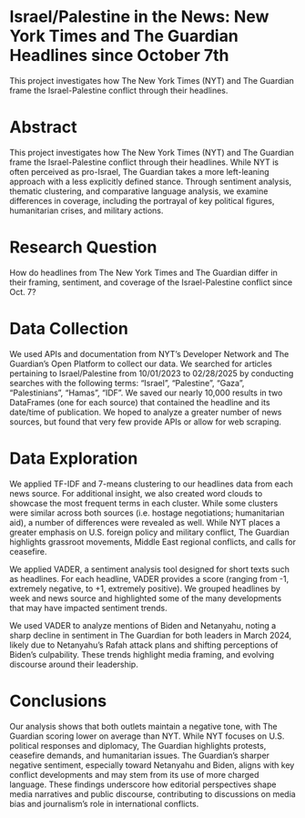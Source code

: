 # Israel/Palestine in the News: New York Times and The Guardian Headlines since October 7th

This project investigates how The New York Times (NYT) and The Guardian frame the Israel-Palestine conflict through their headlines.

# Abstract
This project investigates how The New York Times (NYT) and The Guardian frame the Israel-Palestine conflict through their headlines. While NYT is often perceived as pro-Israel, The Guardian takes a more left-leaning approach with a less explicitly defined stance. Through sentiment analysis, thematic clustering, and comparative language analysis, we examine differences in coverage, including the portrayal of key political figures, humanitarian crises, and military actions.

# Research Question 
How do headlines from The New York Times and The Guardian differ in their framing, sentiment, and coverage of the Israel-Palestine conflict since Oct. 7?

# Data Collection
We used APIs and documentation from NYT’s Developer Network and The Guardian’s Open Platform to collect our data. We searched for articles pertaining to Israel/Palestine from 10/01/2023 to 02/28/2025 by conducting searches with the following terms: “Israel”, “Palestine”, “Gaza”, “Palestinians”, “Hamas”, “IDF”. We saved our nearly 10,000 results in two DataFrames (one for each source) that contained the headline and its date/time of publication. We hoped to analyze a greater number of news sources, but found that very few provide APIs or allow for web scraping. 

# Data Exploration
We applied TF-IDF and 7-means clustering to our headlines data from each news source. For additional insight, we also created word clouds to showcase the most frequent terms in each cluster. While some clusters were similar across both sources (i.e. hostage negotiations; humanitarian aid), a number of differences were revealed as well. While NYT places a greater emphasis on U.S. foreign policy and military conflict, The Guardian highlights grassroot movements, Middle East regional conflicts, and calls for ceasefire.  

We applied VADER, a sentiment analysis tool designed for short texts such as headlines. For each headline, VADER provides a score (ranging from -1, extremely negative, to +1, extremely positive). We grouped headlines by week and news source and highlighted some of the many developments that may have impacted sentiment trends. 

We used VADER to analyze mentions of Biden and Netanyahu, noting a sharp decline in sentiment in The Guardian for both leaders in March 2024, likely due to Netanyahu’s Rafah attack plans and shifting perceptions of Biden’s culpability. These trends highlight media framing, and evolving discourse around their leadership.

# Conclusions
Our analysis shows that both outlets maintain a negative tone, with The Guardian scoring lower on average than NYT. While NYT focuses on U.S. political responses and diplomacy, The Guardian highlights protests, ceasefire demands, and humanitarian issues. The Guardian’s sharper negative sentiment, especially toward Netanyahu and Biden, aligns with key conflict developments and may stem from its use of more charged language. These findings underscore how editorial perspectives shape media narratives and public discourse, contributing to discussions on media bias and journalism’s role in international conflicts.

